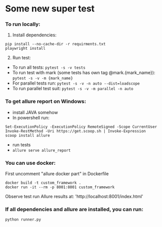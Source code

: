 # Some new super test

### To run locally:

1. Install dependencies:
```
pip install --no-cache-dir -r requirments.txt
playwright install
```


2. Run test:
- To run all tests: `pytest -s -v tests`
- To run test with mark (some tests has own tag @mark.{mark_name}): `pytest -s -v -m {mark_name}`
- For parallel tests run: `pytest -s -v -n auto --dist=loadscope`
- To run parallel test suit: `pytest -s -v -m parallel -n auto`

### To get allure report on Windows:

- install JAVA somehow
- In powershell run:
```
Set-ExecutionPolicy -ExecutionPolicy RemoteSigned -Scope CurrentUser
Invoke-RestMethod -Uri https://get.scoop.sh | Invoke-Expression   
scoop install allure  
```
- run tests
- `allure serve allure_report ` 

### You can use docker:
First uncomment "allure docker part" in Dockerfile
```
docker build -t custom_framework .
docker run -it --rm -p 8001:8001 custom_framework
```
Observe test run Allure results at: 'http://localhost:8001/index.html'

### If all dependencies and allure are installed, you can run:
```
python runner.py
```
